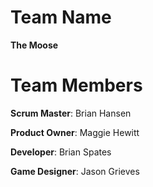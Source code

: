Team Name
=========
**The Moose**

Team Members
============

**Scrum Master**: Brian Hansen

**Product Owner**: Maggie Hewitt

**Developer**: Brian Spates

**Game Designer**: Jason Grieves
